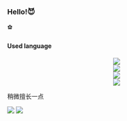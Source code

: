 ### Hello!😈

⚽

#### Used language
<!--语言统计-->
<div align="center"> <img src="https://github-readme-stats.vercel.app/api/top-langs/?username=sun0225SUN&hide_title=true&hide_border=true&layout=compact&langs_count=6&text_color=000&icon_color=fff&bg_color=0,52fa5a,4dfcff,c64dff&theme=graywhite" /> </div>

<!--卡片信息-->
<div align="center"> <img src="https://github-readme-stats.vercel.app/api?username=YSevenK&show_icons=true&theme=tokyonight" /> </div>

<!--图像-->
<div align="center"> <img src="https://github-readme-activity-graph.vercel.app/graph?username=YSevenK&theme=xcode" /> </div>

<!--连续登陆-->
<div align="center"> <img src="https://github-readme-streak-stats.herokuapp.com/?user=sun0225SUN" /> </div>

稍微擅长一点
<!--编程语言-->
[![](https://img.shields.io/badge/-Java-#4682B4?style=flat-square&logo=java&logoColor=ffffff)](https://reactjs.org/)
[![](https://img.shields.io/badge/-Python-007396?style=flat-square&logo=Python&logoColor=ffffff)](https://reactjs.org/)



<!--
**YSevenK/YSevenK** is a ✨ _special_ ✨ repository because its `README.md` (this file) appears on your GitHub profile.

Here are some ideas to get you started:

- 🔭 I’m currently working on ...
- 🌱 I’m currently learning ...
- 👯 I’m looking to collaborate on ...
- 🤔 I’m looking for help with ...
- 💬 Ask me about ...
- 📫 How to reach me: ...
- 😄 Pronouns: ...
- ⚡ Fun fact: ...
-->
